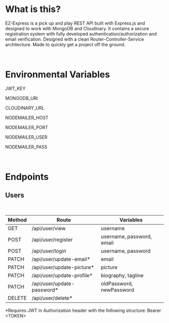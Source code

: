 # What is this?

EZ-Express is a pick up and play REST API built with Express.js and designed to work with MongoDB and Cloudinary. It contains a secure registration system with fully developed authentication/authorization and email verification. Designed with a clean Router-Controller-Service architecture. Made to quickly get a project off the ground.

<br>

# Environmental Variables

JWT_KEY

MONGODB_URI

CLOUDINARY_URL

NODEMAILER_HOST

NODEMAILER_PORT

NODEMAILER_USER

NODEMAILER_PASS

<br>

# Endpoints

## Users

<br>

| Method      | Route                      | Variables                 |
| ----------- | -------------------------- | ------------------------- |
| GET         | /api/user/view             | username                  |
| POST        | /api/user/register         | username, password, email |
| POST        | /api/user/login            | username, password        |
| PATCH       | /api/user/update-email*    | email                     |
| PATCH       | /api/user/update-picture*  | picture                   |
| PATCH       | /api/user/update-profile*  | biography, tagline        |
| PATCH       | /api/user/update-password* | oldPassword, newPassword  |
| DELETE      | /api/user/delete*          |                           |

*Requires JWT in Authorization header with the following structure: Bearer \<TOKEN>
